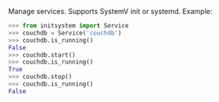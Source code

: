 Manage services.
Supports SystemV init or systemd.
Example:

```python
>>> from initsystem import Service
>>> couchdb = Service('couchdb')
>>> couchdb.is_running()
False
>>> couchdb.start()
>>> couchdb.is_running()
True
>>> couchdb.stop()
>>> couchdb.is_running()
False
```